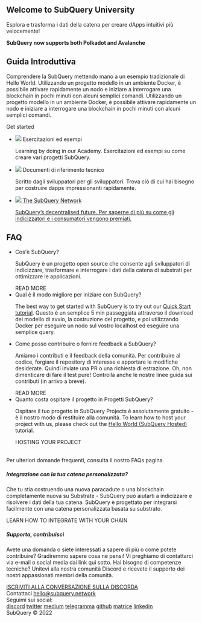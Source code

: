 <link rel="stylesheet" href="/assets/style/welcome.css" as="style" />
<div class="top2Sections">
  <section class="welcomeWords">
    <div class="main">
      <div>
        <h2 class="welcomeTitle">Welcome to SubQuery <span>University</span></h2>
        <p>Esplora e trasforma i dati della catena per creare dApps intuitivi più velocemente!</p>
        <p><strong>SubQuery now supports both Polkadot and Avalanche</strong></p>
      </div>
    </div>
  </section>
  <section class="startSection main">
    <div>
      <h2 class="title">Guida Introduttiva</h2>
      <p>Comprendere la SubQuery mettendo mano a un esempio tradizionale di Hello World. Utilizzando un progetto modello in un ambiente Docker, è possibile attivare rapidamente un nodo e iniziare a interrogare una blockchain in pochi minuti con alcuni semplici comandi. Utilizzando un progetto modello in un ambiente Docker, è possibile attivare rapidamente un nodo e iniziare a interrogare una blockchain in pochi minuti con alcuni semplici comandi.
      </p>
      <span class="button">
        <router-link :to="{path: '/quickstart/quickstart.html'}">
          <span>Get started</span>
        </router-link>
      </span>
    </div>
  </section>
</div>
<div class="main">
  <div>
    <ul class="list">
      <li>
        <router-link :to="{path: '/academy/tutorials_examples/introduction.html'}">
          <div>
            <img src="/assets/img/tutorialsIcon.svg" />
            <span>Esercitazioni ed esempi</span>
            <p>Learning by doing in our Academy. Esercitazioni ed esempi su come creare vari progetti SubQuery.</p>
          </div>
        </router-link>
      </li>
      <li>
        <router-link :to="{path: '/create/introduction.html'}">
          <div>
            <img src="/assets/img/docsIcon.svg" />
            <span>Documenti di riferimento tecnico</span>
            <p>Scritto dagli sviluppatori per gli sviluppatori. Trova ciò di cui hai bisogno per costruire dapps impressionanti rapidamente.</p>
          </div>
        </router-link>
      </li>
      <li>
        <a href="https://static.subquery.network/whitepaper.pdf" target="_blank">
          <div>
            <img src="/assets/img/networkIcon.svg" />
            <span>The SubQuery Network</span>
            <p>SubQuery’s decentralised future. Per saperne di più su come gli indicizzatori e i consumatori vengono premiati.
        </a>
      </li>
    </ul>
  </div>
</div>
<section class="faqSection main">
  <div>
    <h2 class="title">FAQ</h2>
    <ul class="faqList">
      <li>
        <div class="title">Cos'è SubQuery?</div>
        <div class="content">
          <p>SubQuery è un progetto open source che consente agli sviluppatori di indicizzare, trasformare e interrogare i dati della catena di substrati per ottimizzare le applicazioni.</p>
          <span class="more">
            <router-link :to="{path: '/faqs/faqs.html#what-is-subquery'}">READ MORE</router-link>
          </span>
        </div>
      </li>
      <li>
        <div class="title">Qual è il modo migliore per iniziare con SubQuery?</div>
        <div class="content">
          <p>The best way to get started with SubQuery is to try out our <a href="/quickstart/quickstart.html">Quick Start tutorial</a>. Questo è un semplice 5 min passeggiata attraverso il download del modello di avvio, la costruzione del progetto, e poi utilizzando Docker per eseguire un nodo sul vostro localhost ed eseguire una semplice query. </p>
        </div>
      </li>
      <li>
        <div class="title">Come posso contribuire o fornire feedback a SubQuery?</div>
        <div class="content">
          <p>Amiamo i contributi e il feedback della comunità. Per contribuire al codice, forgiare il repository di interesse e apportare le modifiche desiderate. Quindi inviate una PR o una richiesta di estrazione. Oh, non dimenticare di fare il test pure! Controlla anche le nostre linee guida sui contributi (in arrivo a breve). </p>
          <span class="more">
            <router-link :to="{path: '/faqs/faqs.html#what-is-the-best-way-to-get-started-with-subquery'}">READ MORE</router-link>
          </span>
        </div>
      </li>
      <li>
        <div class="title">Quanto costa ospitare il progetto in Progetti SubQuery?
</div>
        <div class="content">
          <p>Ospitare il tuo progetto in SubQuery Projects è assolutamente gratuito - è il nostro modo di restituire alla comunità. To learn how to host your project with us, please check out the <a href="/quickstart/quickstart.html">Hello World (SubQuery Hosted)</a> tutorial.</p>
          <span class="more">
            <router-link :to="{path: '/run_publish/publish.html'}">HOSTING YOUR PROJECT</router-link>
          </span>
        </div>
      </li>
    </ul><br>
    Per ulteriori domande frequenti, consulta il nostro <router-link :to="{path: '/faqs/faqs.html'}">FAQs</router-link> pagina.    
  </div>
</section>
<section class="main">
  <div>
    <div class="lastIntroduce lastIntroduce_1">
        <h5>Integrazione con la tua catena personalizzata?</h5>
        <p>Che tu stia costruendo una nuova paracadute o una blockchain completamente nuova su Substrate - SubQuery può aiutarti a indicizzare e risolvere i dati della tua catena. SubQuery è progettato per integrarsi facilmente con una catena personalizzata basata su substrato.</p>
        <span class="more">
          <router-link :to="{path: '/create/mapping.html#custom-substrate-chains'}">LEARN HOW TO INTEGRATE WITH YOUR CHAIN</router-link>
        </span>
    </div>
    <div class="lastIntroduce lastIntroduce_2">
        <h5>Supporta, contribuisci</h5>
        <p>Avete una domanda o siete interessati a sapere di più o come potete contribuire? Gradiremmo sapere cosa ne pensi! Vi preghiamo di contattarci via e-mail o social media dai link qui sotto. Hai bisogno di competenze tecniche? Unitevi alla nostra comunità Discord e ricevete il supporto dei nostri appassionati membri della comunità. </p>
        <a class="more" target="_blank" href="https://discord.com/invite/subquery">ISCRIVITI ALLA CONVERSAZIONE SULLA DISCORDA</a>
    </div>
    </div>
</section>
<section class="main connectSection">
  <div class="email">
    <span>Contattaci</span>
    <a href="mailto:hello@subquery.network">hello@subquery.network</a>
  </div>
  <div>
    <div>Seguimi sui social:</div>
    <div class="connectWay">
      <a href="https://discord.com/invite/78zg8aBSMG" target="_blank" class="connectDiscord">discord</a>
      <a href="https://twitter.com/subquerynetwork" target="_blank" class="connectTwitter">twitter</a>
      <a href="https://medium.com/@subquery" target="_blank" class="connectMedium">medium</a>
      <a href="https://t.me/subquerynetwork" target="_blank" class="connectTelegram">telegramma</a>
      <a href="https://github.com/OnFinality-io/subql" target="_blank" class="connectGithub">github</a>
      <a href="https://matrix.to/#/#subquery:matrix.org" target="_blank" class="connectMatrix">matrice</a>
      <a href="https://www.linkedin.com/company/subquery" target="_blank" class="connectLinkedin">linkedin</a>
    </div>
  </div>
</section>
</div>
</div>
<div class="footer">
  <div class="main"><div>SubQuery © 2022</div></div>
</div>
<script charset="utf-8" src="/assets/js/welcome.js"></script>
